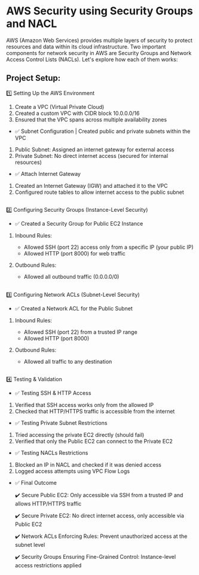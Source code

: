 # AWS Security using Security Groups and NACL 

AWS (Amazon Web Services) provides multiple layers of security to protect resources and data within its cloud infrastructure. Two important components for network security in AWS are Security Groups and Network Access Control Lists (NACLs). Let's explore how each of them works:

## Project Setup:
1️⃣ Setting Up the AWS Environment

1. Create a VPC (Virtual Private Cloud)
2. Created a custom VPC with CIDR block 10.0.0.0/16
3. Ensured that the VPC spans across multiple availability zones

- ✅ Subnet Configuration | Created public and private subnets within the VPC

1. Public Subnet: Assigned an internet gateway for external access
2. Private Subnet: No direct internet access (secured for internal resources)

- ✅ Attach Internet Gateway

1. Created an Internet Gateway (IGW) and attached it to the VPC
2. Configured route tables to allow internet access to the public subnet

##

2️⃣ Configuring Security Groups (Instance-Level Security)

- ✅ Created a Security Group for Public EC2 Instance
1. Inbound Rules:
   - Allowed SSH (port 22) access only from a specific IP (your public IP)
   - Allowed HTTP (port 8000) for web traffic

2. Outbound Rules:
   - Allowed all outbound traffic (0.0.0.0/0)

##

3️⃣ Configuring Network ACLs (Subnet-Level Security)
- ✅ Created a Network ACL for the Public Subnet

1. Inbound Rules:
   - Allowed SSH (port 22) from a trusted IP range
   - Allowed HTTP (port 8000)

2. Outbound Rules:
   - Allowed all traffic to any destination

##

4️⃣ Testing & Validation
- ✅ Testing SSH & HTTP Access

1. Verified that SSH access works only from the allowed IP
2. Checked that HTTP/HTTPS traffic is accessible from the internet

- ✅ Testing Private Subnet Restrictions
1. Tried accessing the private EC2 directly (should fail)
2. Verified that only the Public EC2 can connect to the Private EC2

- ✅ Testing NACLs Restrictions
1. Blocked an IP in NACL and checked if it was denied access
2. Logged access attempts using VPC Flow Logs

- ✅ Final Outcome

  ✔️ Secure Public EC2: Only accessible via SSH from a trusted IP and allows HTTP/HTTPS traffic
  
  ✔️ Secure Private EC2: No direct internet access, only accessible via Public EC2
  
  ✔️ Network ACLs Enforcing Rules: Prevent unauthorized access at the subnet level
  
  ✔️ Security Groups Ensuring Fine-Grained Control: Instance-level access restrictions applied